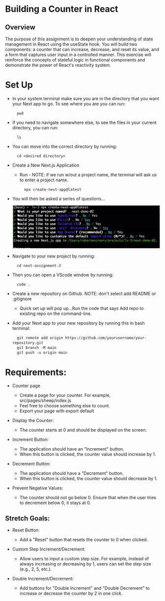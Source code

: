 # Building a Counter in React

## Overview

The purpose of this assignment is to deepen your understanding of state management in React using the useState hook. You will build two components: a counter that can increase, decrease, and reset its value, and a form that captures user input in a controlled manner. This exercise will reinforce the concepts of stateful logic in functional components and demonstrate the power of React's reactivity system.

# Set Up

- In your system terminal make sure you are in the directory that you want your Next app to go. To see where you are you can run:

        pwd

- If you need to navigate somewhere else, to see the files in your current directory, you can run:

        ls

- You can move into the correct directory by running:

        cd <desired directory>

- Create a New Next.js Application
    * Run - NOTE: if we run w/out a project name, the terminal will ask us to enter a project name. 

            npx create-next-app@latest
    
- You will then be asked a series of questions...

    ![terminal questions](<terminal.png>)

- Navigate to your new project by running:

        cd next-assignment-3

- Then you can open a VScode window by running: 

        code .

- Create a new repository on Github. NOTE: don't select add README or .gitignore
    * Quick set up will pop up...Run the code that says Add repo to existing repo on the command-line. 

- Add your Next app to your new repository by running this in bash terminal:

        git remote add origin https://github.com/yourusername/your-repository.git
        git branch -M main
        git push -u origin main

# Requirements:

* Counter page
    - Create a page for your counter. For example, src/pages/sheep/index.js
    - Feel free to choose something else to count.
    - Export your page with export default

* Display the Counter:
    - The counter starts at 0 and should be displayed on the screen.

* Increment Button:
    - The application should have an "Increment" button.
    - When this button is clicked, the counter value should increase by 1.

* Decrement Button:
    - The application should have a "Decrement" button.
    - When this button is clicked, the counter value should decrease by 1.

* Prevent Negative Values:
    - The counter should not go below 0. Ensure that when the user tries to decrement below 0, it stays at 0.

## Stretch Goals:

* Reset Button:
    - Add a "Reset" button that resets the counter to 0 when clicked.

* Custom Step Increment/Decrement:
    - Allow users to input a custom step size. For example, instead of always increasing or decreasing by 1, users can set the step size (e.g., 2, 5, etc.).

* Double Increment/Decrement:
    - Add buttons for "Double Increment" and "Double Decrement" to increase or decrease the counter by 2 in one click.


